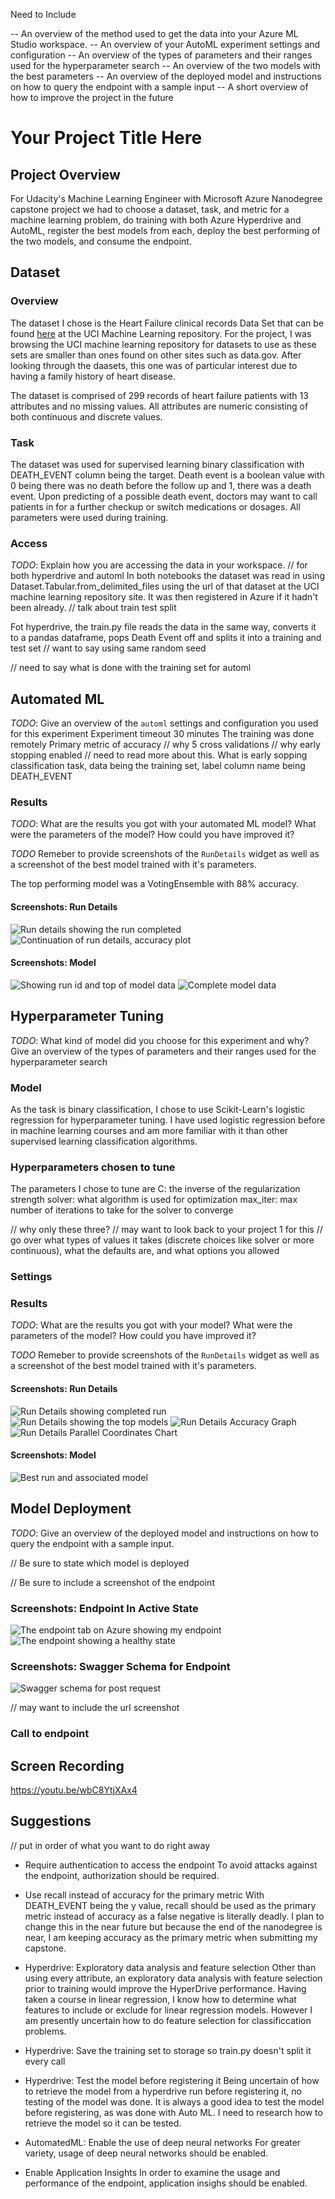 Need to Include


-- An overview of the method used to get the data into your Azure ML Studio workspace.
-- An overview of your AutoML experiment settings and configuration
-- An overview of the types of parameters and their ranges used for the hyperparameter search
-- An overview of the two models with the best parameters
-- An overview of the deployed model and instructions on how to query the endpoint with a sample input
-- A short overview of how to improve the project in the future


# Your Project Title Here

## Project Overview 

For Udacity's Machine Learning Engineer with Microsoft Azure Nanodegree capstone project we had to choose a dataset, task, and metric for a machine learning problem, do training with both Azure Hyperdrive and AutoML, register the best models from each, deploy the best performing of the two models, and consume the endpoint.

## Dataset

### Overview

The dataset I chose is the Heart Failure clinical records Data Set that can be found [here](https://archive.ics.uci.edu/ml/datasets/Heart+failure+clinical+records) at the UCI Machine Learning repository.  For the project, I was browsing the UCI machine learning repository for datasets to use as these sets are smaller than ones found on other sites such as data.gov.  After looking through the daasets, this one was of particular interest due to having a family history of heart disease.

The dataset is comprised of 299 records of heart failure patients with 13 attributes and no missing values.  All attributes are numeric consisting of both continuous and discrete values.  

### Task

The dataset was used for supervised learning binary classification with DEATH_EVENT column being the target.  Death event is a boolean value with 0 being there was no death before the follow up and 1, there was a death event. Upon predicting of a possible death event, doctors may want to call patients in for a further checkup or switch medications or dosages.  All parameters were used during training.


### Access
*TODO*: Explain how you are accessing the data in your workspace.
// for both hyperdrive and automl
In both notebooks the dataset was read in using Dataset.Tabular.from_delimited_files using the url of that dataset at the UCI machine learning repository site.
It was then registered in Azure if it hadn't been already.
// talk about train test split

Fot hyperdrive, the train.py file reads the data in the same way, converts it to a pandas dataframe, pops Death Event off and splits it into a training and test set 
// want to say using same random seed

// need to say what is done with the training set for automl


## Automated ML
*TODO*: Give an overview of the `automl` settings and configuration you used for this experiment
Experiment timeout 30 minutes
The training was done remotely
Primary metric of accuracy // why
5 cross validations // why
early stopping enabled // need to read more about this.  What is early sopping
classification task, data being the training set, label column name being DEATH_EVENT



### Results
*TODO*: What are the results you got with your automated ML model? What were the parameters of the model? How could you have improved it?

*TODO* Remeber to provide screenshots of the `RunDetails` widget as well as a screenshot of the best model trained with it's parameters.

The top performing model was a VotingEnsemble with 88% accuracy.  

#### Screenshots: Run Details
![Run details showing the run completed](Screenshots/automl/rundetails1.PNG)
![Continuation of run details, accuracy plot](Screenshots/automl/rundetails2.PNG)

#### Screenshots: Model
![Showing run id and top of model data](Screenshots/automl/modelandrun.PNG)
![Complete model data](Screenshots/automl/model2.PNG)

## Hyperparameter Tuning
*TODO*: What kind of model did you choose for this experiment and why? Give an overview of the types of parameters and their ranges used for the hyperparameter search

### Model

As the task is binary classification, I chose to use Scikit-Learn's logistic regression for hyperparameter tuning.  I have used logistic regression before in machine learning courses and am more familiar with it than other supervised learning classification algorithms.

### Hyperparameters chosen to tune
The parameters I chose to tune are
C: the inverse of the regularization strength
solver: what algorithm is used for optimization
max_iter: max number of iterations to take for the solver to converge

// why only these three?
// may want to look back to your project 1 for this
// go over what types of values it takes (discrete choices like solver or more continuous), what the defaults are, and what options you allowed

### Settings



### Results
*TODO*: What are the results you got with your model? What were the parameters of the model? How could you have improved it?

*TODO* Remeber to provide screenshots of the `RunDetails` widget as well as a screenshot of the best model trained with it's parameters.

#### Screenshots: Run Details
![Run Details showing completed run](Screenshots/hyperdrive/rundetails1.PNG)
![Run Details showing the top models](Screenshots/hyperdrive/rundetails2.PNG)
![Run Details Accuracy Graph](Screenshots/hyperdrive/rundetails3.PNG)
![Run Details Parallel Coordinates Chart](Screenshots/hyperdrive/rundetails4.PNG)

#### Screenshots: Model

![Best run and associated model](Screenshots/hyperdrive/bestmodelandrun.PNG)

## Model Deployment
*TODO*: Give an overview of the deployed model and instructions on how to query the endpoint with a sample input.

// Be sure to state which model is deployed

// Be sure to include a screenshot of the endpoint

### Screenshots: Endpoint In Active State
![The endpoint tab on Azure showing my endpoint](Screenshots/endpoint1.PNG)
![The endpoint showing a healthy state](Screenshots/endpoint2.PNG)

### Screenshots: Swagger Schema for Endpoint
![Swagger schema for post request](Screenshots/swagger2.PNG)


// may want to include the url screenshot

### Call to endpoint

## Screen Recording
https://youtu.be/wbC8YtjXAx4

## Suggestions

// put in order of what you want to do right away

* Require authentication to access the endpoint
To avoid attacks against the endpoint, authorization should be required.
 
* Use recall instead of accuracy for the primary metric
With DEATH_EVENT being the y value, recall should be used as the primary metric instead of accuracy as a false negative is literally deadly.  I plan to change this in the near future but because the end of the nanodegree is near, I am keeping accuracy as the primary metric when submitting my capstone.

* Hyperdrive: Exploratory data analysis and feature selection
Other than using every attribute, an exploratory data analysis with feature selection prior to training would improve the HyperDrive performance.  Having taken a course in linear regression, I know how to determine what features to include or exclude for linear regression models.  However I am presently uncertain how to do feature selection for classificcation problems.  

* Hyperdrive: Save the training set to storage so train.py doesn't split it every call

* Hyperdrive: Test the model before registering it
Being uncertain of how to retrieve the model from a hyperdrive run before registering it, no testing of the model was done.  It is always a good idea to test the model before registering, as was done with Auto ML.  I need to research how to retrieve the model so it can be tested. 

* AutomatedML: Enable the use of deep neural networks
For greater variety, usage of deep neural networks should be enabled.

* Enable Application Insights
In order to examine the usage and performance of the endpoint, application insighs should be enabled.
